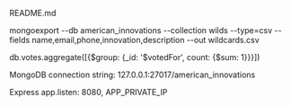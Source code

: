 README.md

mongoexport --db american_innovations --collection wilds --type=csv --fields name,email,phone,innovation,description --out wildcards.csv

db.votes.aggregate([{$group: {_id: '$votedFor', count: {$sum: 1}}}])


MongoDB connection string: 127.0.0.1:27017/american_innovations

Express app.listen: 8080, APP_PRIVATE_IP
